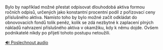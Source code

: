 
Bylo by například možné přestat odpisovat dlouhodobá aktiva formou ročních odpisů, určených jako konstantní procentní podíl z pořizovací ceny příslušného aktiva. Namísto toho by bylo možné začít odkládat do obnovovacích fondů tolik peněz, kolik se zdá nezbytné k zaplacení plných nákladů nahrazení příslušného aktiva v okamžiku, kdy k němu dojde. Ovšem podnikatelé nikdy po přijetí tohoto postupu netoužili.

[🔊 Poslechnout audio](/data/7-paragraphs/audio/chapter_79/para_003-Bylo-by-napklad-mon-pestat-odpisovat-dlouhodo.mp3)
